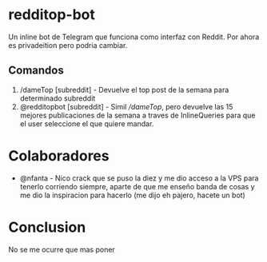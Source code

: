 # redditop-bot
Un inline bot de Telegram que funciona como interfaz con Reddit. Por ahora es privadeition pero podria cambiar.

## Comandos

1. /dameTop [subreddit] - Devuelve el top post de la semana para determinado subreddit
2. @redditopbot [subreddit] - Simil _/dameTop_, pero devuelve las 15 mejores publicaciones de la semana a traves de InlineQueries para que el user seleccione el que quiere mandar.

# Colaboradores

* @nfanta - Nico crack que se puso la diez y me dio acceso a la VPS para tenerlo corriendo siempre, aparte de que me enseño banda de cosas y me dio la inspiracion para hacerlo (me dijo eh pajero, hacete un bot)

# Conclusion

No se me ocurre que mas poner
